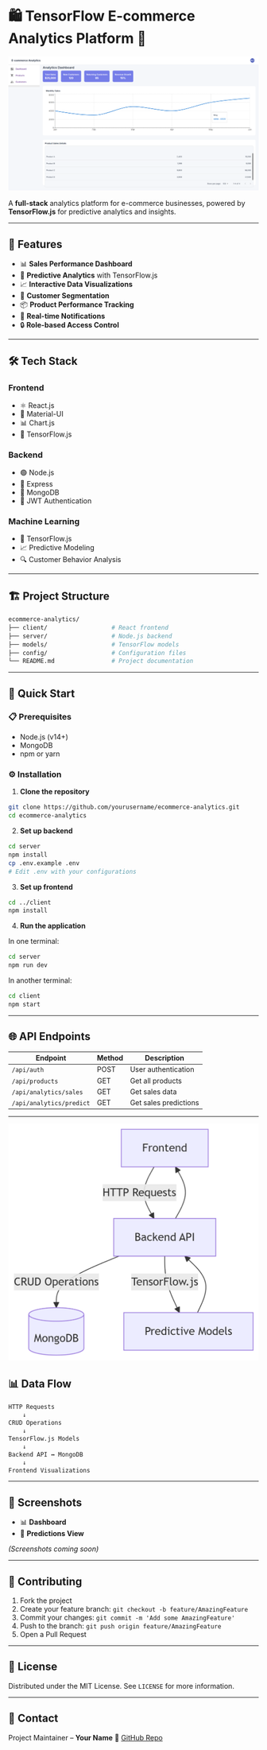 
# 🛍️ TensorFlow E-commerce Analytics Platform 🚀

![Analytics Dashboard](https://github.com/Willie-Conway/TensorFlow-E-commerce-Analytics-Platform/blob/71c9cd4f93c332ce30767ab02c6b031d6cb6f085/Analytics%20Dashboard.png)

A **full-stack** analytics platform for e-commerce businesses, powered by **TensorFlow.js** for predictive analytics and insights.

---

## 🌟 Features

- 📊 **Sales Performance Dashboard**
- 🔮 **Predictive Analytics** with TensorFlow.js
- 📈 **Interactive Data Visualizations**
- 👥 **Customer Segmentation**
- 📦 **Product Performance Tracking**
- 🔔 **Real-time Notifications**
- 🔒 **Role-based Access Control**

---

## 🛠️ Tech Stack

### Frontend
- ⚛️ React.js  
- 🎨 Material-UI  
- 📊 Chart.js  
- 🤖 TensorFlow.js  

### Backend
- 🟢 Node.js  
- 🚀 Express  
- 🍃 MongoDB  
- 🔑 JWT Authentication  

### Machine Learning
- 🧠 TensorFlow.js  
- 📈 Predictive Modeling  
- 🔍 Customer Behavior Analysis  

---

## 🏗️ Project Structure

```bash
ecommerce-analytics/
├── client/                  # React frontend
├── server/                  # Node.js backend
├── models/                  # TensorFlow models
├── config/                  # Configuration files
└── README.md                # Project documentation
````

---

## 🚀 Quick Start

### 📋 Prerequisites

* Node.js (v14+)
* MongoDB
* npm or yarn

### ⚙️ Installation

1. **Clone the repository**

```bash
git clone https://github.com/yourusername/ecommerce-analytics.git
cd ecommerce-analytics
```

2. **Set up backend**

```bash
cd server
npm install
cp .env.example .env
# Edit .env with your configurations
```

3. **Set up frontend**

```bash
cd ../client
npm install
```

4. **Run the application**

In one terminal:

```bash
cd server
npm run dev
```

In another terminal:

```bash
cd client
npm start
```

---

## 🌐 API Endpoints

| Endpoint                 | Method | Description           |
| ------------------------ | ------ | --------------------- |
| `/api/auth`              | POST   | User authentication   |
| `/api/products`          | GET    | Get all products      |
| `/api/analytics/sales`   | GET    | Get sales data        |
| `/api/analytics/predict` | GET    | Get sales predictions |

---
![Model](https://github.com/Willie-Conway/TensorFlow-E-commerce-Analytics-Platform/blob/a521dd98e171049c0c6eb99d64b67f541a869175/Model.png)

## 📊 Data Flow

```text
HTTP Requests
    ↓
CRUD Operations
    ↓
TensorFlow.js Models
    ↓
Backend API ↔ MongoDB
    ↓
Frontend Visualizations
```


---

## 📸 Screenshots

* 📊 **Dashboard**
* 🔮 **Predictions View**

*(Screenshots coming soon)*

---

## 🤝 Contributing

1. Fork the project
2. Create your feature branch: `git checkout -b feature/AmazingFeature`
3. Commit your changes: `git commit -m 'Add some AmazingFeature'`
4. Push to the branch: `git push origin feature/AmazingFeature`
5. Open a Pull Request

---

## 📜 License

Distributed under the MIT License. See `LICENSE` for more information.

---

## 📧 Contact

Project Maintainer – **Your Name**
🔗 [GitHub Repo](https://github.com/Willie-Conway/ecommerce-analytics)


